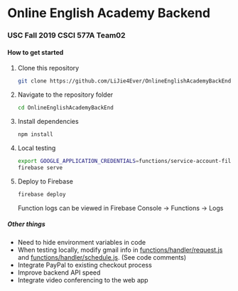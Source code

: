 # Online English Academy Backend

### USC Fall 2019 CSCI 577A Team02

#### How to get started

1. Clone this repository

    ```bash
    git clone https://github.com/LiJie4Ever/OnlineEnglishAcademyBackEnd.git
    ```

2. Navigate to the repository folder

    ```bash
    cd OnlineEnglishAcademyBackEnd
    ```

3. Install dependencies

    ```bash
    npm install
    ```

4. Local testing

    ```bash
    export GOOGLE_APPLICATION_CREDENTIALS=functions/service-account-file.json
    firebase serve
    ```

5. Deploy to Firebase

    ```bash
    firebase deploy
    ```

    Function logs can be viewed in Firebase Console -> Functions -> Logs

##### Other things

* Need to hide environment variables in code
* When testing locally, modify gmail info in [functions/handler/request.js](functions/handler/request.js) and [functions/handler/schedule.js](functions/handler/schedule.js). (See code comments)
* Integrate PayPal to existing checkout process
* Improve backend API speed
* Integrate video conferencing to the web app
